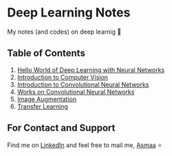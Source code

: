 # Deep Learning Notes
My notes (and codes) on deep learnig :dizzy:

## Table of Contents
1. [Hello World of Deep Learning with Neural Networks](https://github.com/asmaamirkhan/DeepLearningNotes/tree/master/0-HelloWorld)
1. [Introduction to Computer Vision](https://github.com/asmaamirkhan/DeepLearningNotes/tree/master/1-Intro2ComputerVision)
1. [Introduction to Convolutional Neural Networks](https://github.com/asmaamirkhan/DeepLearningNotes/tree/master/2-Intro2CNN)
1. [Works on Convolutional Neural Networks](https://github.com/asmaamirkhan/DeepLearningNotes/tree/master/3-CNNWorks)
1. [Image Augmentation](https://github.com/asmaamirkhan/DeepLearningNotes/tree/master/4-ImageAugmentation)
1. [Transfer Learning](https://github.com/asmaamirkhan/DeepLearningNotes/tree/master/5-TransferLearning)

## For Contact and Support
Find me on [LinkedIn](https://www.linkedin.com/in/asmaa-mirkhan/) and feel free to mail me, [Asmaa](mailto:asmaamirkhan.am@gmail.com) :star: